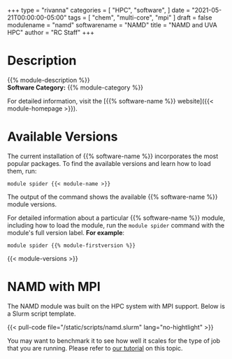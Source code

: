 +++
type = "rivanna"
categories = [
  "HPC",
  "software",
]
date = "2021-05-21T00:00:00-05:00"
tags = [
  "chem",
  "multi-core",
  "mpi"
]
draft = false
modulename = "namd"
softwarename = "NAMD"
title = "NAMD and UVA HPC"
author = "RC Staff"
+++

# Description
{{% module-description %}}
<br>
**Software Category:** {{% module-category %}}

For detailed information, visit the [{{% software-name %}} website]({{< module-homepage >}}).

# Available Versions
The current installation of {{% software-name %}} incorporates the most popular packages. To find the available versions and learn how to load them, run:

```
module spider {{< module-name >}}
```

The output of the command shows the available {{% software-name %}} module versions.

For detailed information about a particular {{% software-name %}} module, including how to load the module, run the `module spider` command with the module's full version label. __For example__:
```
module spider {{% module-firstversion %}}
```

{{< module-versions >}}

# NAMD with MPI

The NAMD module was built on the HPC system with MPI support. Below is a Slurm script template.

{{< pull-code file="/static/scripts/namd.slurm" lang="no-hightlight" >}}

You may want to benchmark it to see how well it scales for the type of job that you are running. Please refer to [our tutorial](https://learning.rc.virginia.edu/tutorials/benchmark-parallel-programs/) on this topic. 
